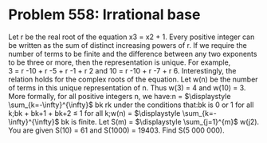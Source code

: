 # Problem 558: Irrational base
Let r be the real root of the equation x3 = x2 + 1. Every positive
integer can be written as the sum of distinct increasing powers of r. If
we require the number of terms to be finite and the difference between
any two exponents to be three or more, then the representation is
unique. For example, 3 = r -10 + r -5 + r -1 + r 2 and
10 = r -10 + r -7 + r 6. Interestingly, the relation holds for the
complex roots of the equation. Let w(n) be the number of terms in this
unique representation of n. Thus w(3) = 4 and w(10) = 3. More formally,
for all positive integers n, we have:n = \$\\displaystyle
\\sum\_{k=-\\infty}\^{\\infty}\$ bk rk under the conditions that:bk is 0
or 1 for all k;bk + bk+1 + bk+2 ≤ 1 for all k;w(n) = \$\\displaystyle
\\sum\_{k=-\\infty}\^{\\infty}\$ bk is finite. Let S(m) =
\$\\displaystyle \\sum\_{j=1}\^{m}\$ w(j2). You are given S(10) = 61 and
S(1000) = 19403. Find S(5 000 000).
